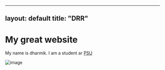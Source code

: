 ------
layout: default
title: "DRR"
------



# My great website
My name is dharmik.
I am a student ar [PSU](https://www.psu.edu)

![image](https://github.com/user-attachments/assets/f0fd8d8c-625b-4f9a-88c1-2d187ca55e09)



